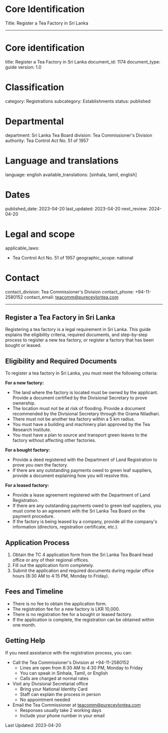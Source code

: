 # Core Identification
Title: Register a Tea Factory in Sri Lanka

---
# Core identification
title: Register a Tea Factory in Sri Lanka
document_id: 1174
document_type: guide
version: 1.0

# Classification
category: Registrations
subcategory: Establishments
status: published

# Departmental
department: Sri Lanka Tea Board
division: Tea Commissioner's Division
authority: Tea Control Act No. 51 of 1957

# Language and translations
language: english
available_translations: [sinhala, tamil, english]

# Dates
published_date: 2023-04-20
last_updated: 2023-04-20
next_review: 2024-04-20

# Legal and scope
applicable_laws:
  - Tea Control Act No. 51 of 1957
geographic_scope: national

# Contact
contact_division: Tea Commissioner's Division
contact_phone: +94-11-2580152
contact_email: teacomm@pureceylontea.com

---

## Register a Tea Factory in Sri Lanka

Registering a tea factory is a legal requirement in Sri Lanka. This guide explains the eligibility criteria, required documents, and step-by-step process to register a new tea factory, or register a factory that has been bought or leased.

## Eligibility and Required Documents

To register a tea factory in Sri Lanka, you must meet the following criteria:

**For a new factory:**
- The land where the factory is located must be owned by the applicant. Provide a document certified by the Divisional Secretary to prove ownership.
- The location must not be at risk of flooding. Provide a document recommended by the Divisional Secretary through the Grama Niladhari.
- There must not be another tea factory within a 5 km radius.
- You must have a building and machinery plan approved by the Tea Research Institute.
- You must have a plan to source and transport green leaves to the factory without affecting other factories.

**For a bought factory:**
- Provide a deed registered with the Department of Land Registration to prove you own the factory.
- If there are any outstanding payments owed to green leaf suppliers, provide a document explaining how you will resolve this.

**For a leased factory:**
- Provide a lease agreement registered with the Department of Land Registration.
- If there are any outstanding payments owed to green leaf suppliers, you must come to an agreement with the Sri Lanka Tea Board on the payment procedure.
- If the factory is being leased by a company, provide all the company's information (directors, registration certificate, etc.).

## Application Process

1. Obtain the TC 4 application form from the Sri Lanka Tea Board head office or any of their regional offices.
2. Fill out the application form completely.
3. Submit the application and required documents during regular office hours (8:30 AM to 4:15 PM, Monday to Friday).

## Fees and Timeline

- There is no fee to obtain the application form.
- The registration fee for a new factory is LKR 10,000.
- There is no registration fee for a bought or leased factory.
- If the application is complete, the registration can be obtained within one month.

## Getting Help

If you need assistance with the registration process, you can:

- Call the Tea Commissioner's Division at +94-11-2580152
    - Lines are open from 8:30 AM to 4:30 PM, Monday to Friday
    - You can speak in Sinhala, Tamil, or English
    - Calls are charged at normal rates
- Visit any Divisional Secretariat office
    - Bring your National Identity Card
    - Staff can explain the process in person
    - No appointment needed
- Email the Tea Commissioner at teacomm@pureceylontea.com
    - Responses usually take 2 working days
    - Include your phone number in your email

Last Updated: 2023-04-20